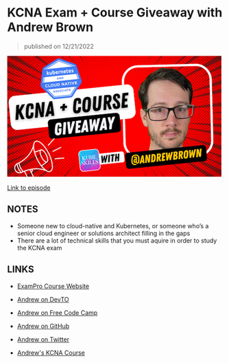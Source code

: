 # KCNA Exam + Course Giveaway with Andrew Brown

> published on 12/21/2022

[![kereoke-meme](https://github.com/kubeskills/yt/blob/main/2022/Dec/img/andrew%20brown%20-%20dec%2021%202022.png)](http://youtu.be/flGA3q_6jdA)

[Link to episode](http://youtu.be/flGA3q_6jdA)

## NOTES

- Someone new to cloud-native and Kubernetes, or someone who’s a senior cloud engineer or solutions architect filling in the gaps
- There are a lot of technical skills that you must aquire in order to study the KCNA exam


## LINKS

- [ExamPro Course Website](https://www.exampro.co/)

- [Andrew on DevTO](https://dev.to/andrewbrown)

- [Andrew on Free Code Camp](https://www.freecodecamp.org/news/author/andrew/)

- [Andrew on GitHub](https://github.com/omenking)

- [Andrew on Twitter](https://twitter.com/andrewbrown)

- [Andrew's KCNA Course](https://www.exampro.co/kcna)
